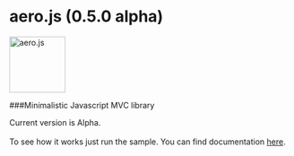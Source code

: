 aero.js (0.5.0 alpha)
====================

<img src="http://thibaud.bourgeois.free.fr/aerojs/img/aerojs.png" alt="aero.js" height="100px"/>

###Minimalistic Javascript MVC library

Current version is Alpha.
<br/><br/>
To see how it works just run the sample. 
You can find documentation <a href="http://teabow.github.io/aero.js">here</a>.
